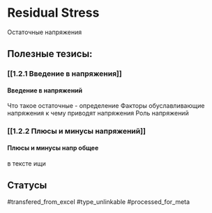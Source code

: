 # Residual Stress

Остаточные напряжения

## Полезные тезисы:
### [[1.2.1 Введение в напряжения]]
#### Введение в напряжений
Что такое остаточные - определение
Факторы обуславливающие напряжения
к чему приводят напряжения
Роль напряжений

### [[1.2.2 Плюсы и минусы напряжений]]
#### Плюсы и минусы напр общее
в тексте ищи

## Статусы
#transfered_from_excel 
#type_unlinkable 
#processed_for_meta